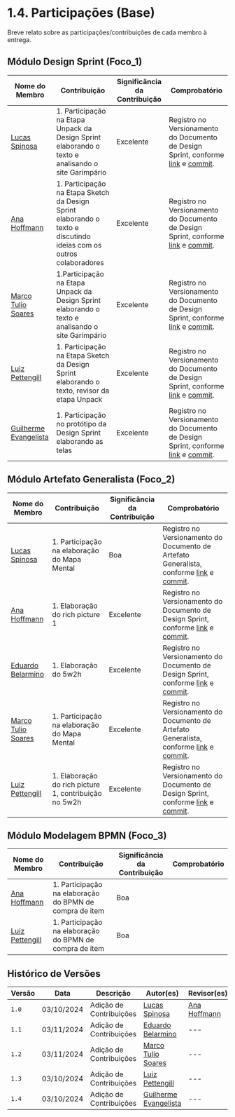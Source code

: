 # 1.4. Participações (Base)

Breve relato sobre as participações/contribuições de cada membro à entrega. 

## Módulo Design Sprint (Foco_1)

| Nome do Membro |          Contribuição               | Significância da Contribuição | Comprobatório |
| -------------- | ----------------------------------- | ----------------------------- | ------------- | 
| [Lucas Spinosa](https://github.com/LucasSpinosa)  | 1. Participação na Etapa Unpack da Design Sprint elaborando o texto e analisando o site Garimpário | Excelente | Registro no Versionamento do Documento de Design Sprint, conforme [link](/docs/Base/1.1.DesignSprint.md) e [commit](https://github.com/UnBArqDsw2024-2/2024.2_G2_Brecho_Entrega_01/commit/9f59db025185ba320ee218f5afb64113e6ac12c0).|
| [Ana Hoffmann](https://github.com/AnHoff)  | 1. Participação na Etapa Sketch da Design Sprint elaborando o texto e discutindo ideias com os outros colaboradores | Excelente | Registro no Versionamento do Documento de Design Sprint, conforme [link](/docs/Base/1.1.DesignSprint.md) e [commit](https://github.com/UnBArqDsw2024-/2024.2_G2_Brecho_Entrega_01/pull/36/commits/9121db7f72d565cca1fef73f2fc6e3815731689c). |
| [Marco Tulio Soares](https://github.com/MarcoTulioSoares)  | 1.Participação na Etapa Unpack da Design Sprint elaborando o texto e analisando o site Garimpário | Excelente | Registro no Versionamento do Documento de Design Sprint, conforme [link](/docs/Base/1.1.DesignSprint.md) e [commit](https://github.com/UnBArqDsw2024-2/2024.2_G2_Brecho_Entrega_01/commit/9f59db025185ba320ee218f5afb64113e6ac12c0). | boa | Registro no Versionamento do Documento de Design Sprint, conforme [link](/docs/Base/1.1.DesignSprint.md) e [commit](https://github.com/UnBArqDsw2024-/2024.2_G2_Brecho_Entrega_01/pull/36/commits/9121db7f72d565cca1fef73f2fc6e3815731689c). |
| [Luiz Pettengill](https://github.com/LuizPettengill)  | 1. Participação na Etapa Sketch da Design Sprint elaborando o texto, revisor da etapa Unpack | Excelente | Registro no Versionamento do Documento de Design Sprint, conforme [link](/docs/Base/1.1.DesignSprint.md) e [commit](https://github.com/UnBArqDsw2024-2/2024.2_G2_Brecho_Entrega_01/commit/f598c79527a6d23dec43461d6090781601a1b5b7).|
| [Guilherme Evangelista](https://github.com/guinuto)  | 1. Participação no protótipo da Design Sprint elaborando as telas | Excelente | Registro no Versionamento do Documento de Design Sprint, conforme [link](/docs/Base/1.1.DesignSprint.md) e [commit](https://github.com/UnBArqDsw2024-2/2024.2_G2_Brecho_Entrega_01/commit/f518b1fc86b194b00293822e2b64652f7d5805ba).|



## Módulo Artefato Generalista (Foco_2)

| Nome do Membro |          Contribuição               | Significância da Contribuição | Comprobatório |
| -------------- | ----------------------------------- | ----------------------------- | ------------- | 
| [Lucas Spinosa](https://github.com/LucasSpinosa)  | 1. Participação na elaboração do Mapa Mental | Boa | Registro no Versionamento do Documento de Artefato Generalista, conforme [link](/docs/Base/1.2.ArtefatoGeneralista.md) e [commit](https://github.com/UnBArqDsw2024-2/2024.2_G2_Brecho_Entrega_01/commit/35f90ea6b41c6424bfe05f6a4b24064529c5e2ec).|
| [Ana Hoffmann](https://github.com/AnHoff)  | 1. Elaboração do rich picture 1 | Excelente | Registro no Versionamento do Documento de Design Sprint, conforme [link](/docs/Base/1.1.DesignSprint.md) e [commit](https://github.com/UnBArqDsw2024-2/2024.2_G2_Brecho_Entrega_01/commit/9121db7f72d565cca1fef73f2fc6e3815731689c). |
| [Eduardo Belarmino](https://github.com/eduard0803) | 1. Elaboração do 5w2h | Excelente | Registro no Versionamento do Documento de Design Sprint, conforme [link](/Base/5w2h.md) e [commit](https://github.com/UnBArqDsw2024-2/2024.2_G2_Brecho_Entrega_01/commit/6b37a881046356767c691a30eff47e2e06083237). |
| [Marco Tulio Soares](https://github.com/MarcoTulioSoares)  | 1. Participação na elaboração do Mapa Mental | Excelente | Registro no Versionamento do Documento de Artefato Generalista, conforme [link](/docs/Base/1.2.ArtefatoGeneralista.md) e [commit](https://github.com/UnBArqDsw2024-2/2024.2_G2_Brecho_Entrega_01/commit/35f90ea6b41c6424bfe05f6a4b24064529c5e2ec).|
| [Luiz Pettengill](https://github.com/LuizPettengill)  | 1. Elaboração do rich picture 1, contribuição no 5w2h | Excelente | Registro no Versionamento do Documento de Design Sprint, conforme [link](/docs/Base/1.1.DesignSprint.md) e [commit](https://github.com/UnBArqDsw2024-2/2024.2_G2_Brecho_Entrega_01/commit/f598c79527a6d23dec43461d6090781601a1b5b7). |

## Módulo Modelagem BPMN (Foco_3)

| Nome do Membro | Contribuição | Significância da Contribuição | Comprobatório |
| -------------- | ------------ | ----------------------------- | ------------- | 
| [Ana Hoffmann](https://github.com/AnHoff) | 1. Participação na elaboração do BPMN de compra de item | Boa |  |
| [Luiz Pettengill](https://github.com/LuizPettengill) | 1. Participação na elaboração do BPMN de compra de item | Boa | |

## Histórico de Versões

| Versão |     Data    | Descrição   | Autor(es) | Revisor(es) |
| ------ | ----------- | ----------- | --------- | ----------- |
| `1.0`  | 03/10/2024  | Adição de Contribuições | [Lucas Spinosa](https://github.com/LucasSpinosa) | [Ana Hoffmann](https://github.com/AnHoff) |
| `1.1`  | 03/11/2024  | Adição de Contribuições | [Eduardo Belarmino](https://github.com/eduard0803) | --- |
| `1.2`  | 03/11/2024  | Adição de Contribuições | [Marco Tulio Soares](https://github.com/MarcoTulioSoares) | --- |
| `1.3`  | 03/10/2024  | Adição de Contribuições | [Luiz Pettengill](https://github.com/LuizPettengill) | --- |
| `1.4`  | 03/10/2024  | Adição de Contribuições | [Guilherme Evangelista](https://github.com/guinuto) | --- |
